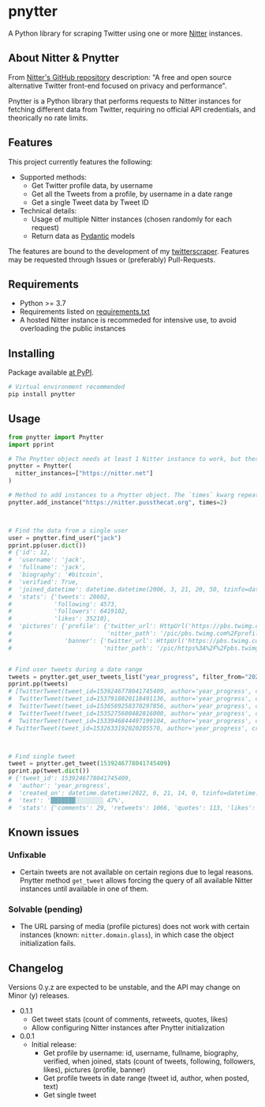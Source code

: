 # pnytter

A Python library for scraping Twitter using one or more [Nitter](https://github.com/zedeus/nitter) instances.

## About Nitter & Pnytter

From [Nitter's GitHub repository](https://github.com/zedeus/nitter) description: "A free and open source alternative Twitter front-end focused on privacy and performance".

Pnytter is a Python library that performs requests to Nitter instances for fetching different data from Twitter, requiring no official API credentials, and theorically no rate limits.

## Features

This project currently features the following:

- Supported methods:
  - Get Twitter profile data, by username
  - Get all the Tweets from a profile, by username in a date range
  - Get a single Tweet data by Tweet ID
- Technical details:
  - Usage of multiple Nitter instances (chosen randomly for each request)
  - Return data as [Pydantic](https://pydantic-docs.helpmanual.io) models

The features are bound to the development of my [twitterscraper](https://github.com/David-Lor/twitterscraper). Features may be requested through Issues or (preferably) Pull-Requests.

## Requirements

- Python >= 3.7
- Requirements listed on [requirements.txt](requirements.txt)
- A hosted Nitter instance is recommeded for intensive use, to avoid overloading the public instances

## Installing

Package available [at PyPI](https://pypi.org/project/pnytter/).

```bash
# Virtual environment recommended
pip install pnytter
```

## Usage

```python
from pnytter import Pnytter
import pprint

# The Pnytter object needs at least 1 Nitter instance to work, but these can be added after initialization
pnytter = Pnytter(
  nitter_instances=["https://nitter.net"]
)

# Method to add instances to a Pnytter object. The `times` kwarg repeats the instance to increase its chances of being used
pnytter.add_instance("https://nitter.pussthecat.org", times=2)



# Find the data from a single user
user = pnytter.find_user("jack")
pprint.pp(user.dict())
# {'id': 12,
#  'username': 'jack',
#  'fullname': 'jack',
#  'biography': '#bitcoin',
#  'verified': True,
#  'joined_datetime': datetime.datetime(2006, 3, 21, 20, 50, tzinfo=datetime.timezone.utc),
#  'stats': {'tweets': 28602,
#            'following': 4573,
#            'followers': 6419102,
#            'likes': 35210},
#  'pictures': {'profile': {'twitter_url': HttpUrl('https://pbs.twimg.com/profile_images/1115644092329758721/AFjOr-K8.jpg', scheme='https', host='pbs.twimg.com', tld='com', host_type='domain', port='443', path='/profile_images/1115644092329758721/AFjOr-K8.jpg'),
#                           'nitter_path': '/pic/pbs.twimg.com%2Fprofile_images%2F1115644092329758721%2FAFjOr-K8.jpg'},
#               'banner': {'twitter_url': HttpUrl('https://pbs.twimg.com/profile_banners/12/1584998840/1500x500', scheme='https', host='pbs.twimg.com', tld='com', host_type='domain', port='443', path='/profile_banners/12/1584998840/1500x500'),
#                          'nitter_path': '/pic/https%3A%2F%2Fpbs.twimg.com%2Fprofile_banners%2F12%2F1584998840%2F1500x500'}}}


# Find user tweets during a date range
tweets = pnytter.get_user_tweets_list("year_progress", filter_from="2022-06-01", filter_to="2022-06-25")
pprint.pp(tweets)
# [TwitterTweet(tweet_id=1539246778041745409, author='year_progress', created_on=datetime.datetime(2022, 6, 21, 14, 0, tzinfo=datetime.timezone.utc), text='▓▓▓▓▓▓▓░░░░░░░░ 47%', stats=Stats(comments=29, retweets=1066, quotes=113, likes=5497)),
#  TwitterTweet(tweet_id=1537918020118491136, author='year_progress', created_on=datetime.datetime(2022, 6, 17, 22, 0, tzinfo=datetime.timezone.utc), text='▓▓▓▓▓▓▓░░░░░░░░ 46%', stats=Stats(comments=26, retweets=984, quotes=102, likes=5866)),
#  TwitterTweet(tweet_id=1536589258370297856, author='year_progress', created_on=datetime.datetime(2022, 6, 14, 6, 0, tzinfo=datetime.timezone.utc), text='▓▓▓▓▓▓▓░░░░░░░░ 45%', stats=Stats(comments=40, retweets=1490, quotes=144, likes=7543)),
#  TwitterTweet(tweet_id=1535275600482816000, author='year_progress', created_on=datetime.datetime(2022, 6, 10, 15, 0, tzinfo=datetime.timezone.utc), text='▓▓▓▓▓▓▓░░░░░░░░ 44%', stats=Stats(comments=21, retweets=937, quotes=95, likes=5879)),
#  TwitterTweet(tweet_id=1533946844497199104, author='year_progress', created_on=datetime.datetime(2022, 6, 6, 23, 0, tzinfo=datetime.timezone.utc), text='▓▓▓▓▓▓░░░░░░░░░ 43%', stats=Stats(comments=42, retweets=1090, quotes=121, likes=7327)),
# TwitterTweet(tweet_id=1532633192020205570, author='year_progress', created_on=datetime.datetime(2022, 6, 3, 8, 0, tzinfo=datetime.timezone.utc), text='▓▓▓▓▓▓░░░░░░░░░ 42%', stats=Stats(comments=31, retweets=1152, quotes=165, likes=7021))]



# Find single tweet
tweet = pnytter.get_tweet(1539246778041745409)
pprint.pp(tweet.dict())
# {'tweet_id': 1539246778041745409,
#  'author': 'year_progress',
#  'created_on': datetime.datetime(2022, 6, 21, 14, 0, tzinfo=datetime.timezone.utc),
#  'text': '▓▓▓▓▓▓▓░░░░░░░░ 47%',
#  'stats': {'comments': 29, 'retweets': 1066, 'quotes': 113, 'likes': 5497}}
```

## Known issues

### Unfixable

- Certain tweets are not available on certain regions due to legal reasons. Pnytter method `get_tweet` allows forcing the query of all available Nitter instances until available in one of them.

### Solvable (pending)

- The URL parsing of media (profile pictures) does not work with certain instances (known: `nitter.domain.glass`), in which case the object initialization fails.

## Changelog

Versions 0.y.z are expected to be unstable, and the API may change on Minor (y) releases.

- 0.1.1
  - Get tweet stats (count of comments, retweets, quotes, likes)
  - Allow configuring Nitter instances after Pnytter initialization
- 0.0.1
  - Initial release:
    - Get profile by username: id, username, fullname, biography, verified, when joined, stats (count of tweets, following, followers, likes), pictures (profile, banner)
    - Get profile tweets in date range (tweet id, author, when posted, text)
    - Get single tweet
